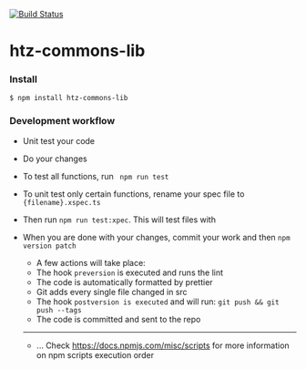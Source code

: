[![Build Status](https://travis-ci.com/mreis1/htz-commons-lib.svg?token=hWQmAaR3kAdv8uivTTas&branch=master)](https://travis-ci.com/mreis1/htz-commons-lib)


# htz-commons-lib



### Install

`$ npm install htz-commons-lib`

### Development workflow

- Unit test your code
- Do your changes
- To test all functions, run ` npm run test`
- To unit test only certain functions, rename your spec file to `{filename}.xspec.ts`
- Then run `npm run test:xpec`. This will test files with
 

- When you are done with your changes, commit your work and then `npm version patch`
    - A few actions will take place:
    - The hook `preversion` is executed and runs the lint
    - The code is automatically formatted by prettier
    - Git adds every single file changed in src
    - The hook `postversion is executed` and will run: `git push && git push --tags`
    - The code is committed and sent to the repo
    
    -----
    
    - ... Check https://docs.npmjs.com/misc/scripts for more information on npm scripts execution order
